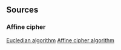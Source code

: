 ## Sources

### Affine cipher
[Eucledian algorithm](https://www.youtube.com/watch?v=LOFcMntkpGM&list=PLk2hKBzeNsZ537ZyyDUxEhDX_OSNh-7_2&index=6)
[Affine cipher algorithm](https://www.youtube.com/watch?v=sr0LDJI98sY&list=PLk2hKBzeNsZ537ZyyDUxEhDX_OSNh-7_2&index=7)